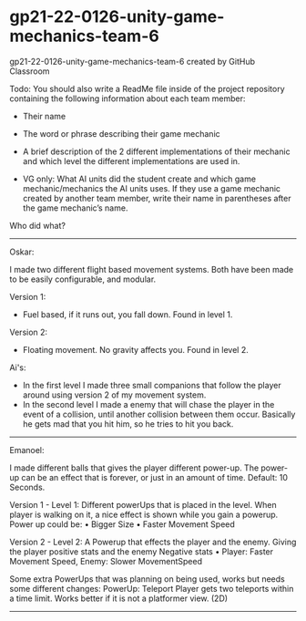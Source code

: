 # gp21-22-0126-unity-game-mechanics-team-6
gp21-22-0126-unity-game-mechanics-team-6 created by GitHub Classroom


Todo:
You should also write a ReadMe file inside of the project repository containing the following information about each team member:
- Their name
- The word or phrase describing their game mechanic
- A brief description of the 2 different implementations of their mechanic and which level the different implementations are used in.

- VG only: What AI units did the student create and which game mechanic/mechanics the AI units uses. If they use a game mechanic created by another team member, write their name in parentheses after the game mechanic’s name.




Who did what?

-------------------------------------------
Oskar:

I made two different flight based movement systems.
Both have been made to be easily configurable, and modular.

Version 1:

- Fuel based, if it runs out, you fall down. Found in level 1.

Version 2: 

- Floating movement. No gravity affects you. Found in level 2.

Ai's:
- In the first level I made three small companions that follow the player around using version 2 of my movement system.
- In the second level I made a enemy that will chase the player in the event of a collision, until another collision between them occur. Basically he gets mad that you hit him, so he tries to hit you back.

-------------------------------------------

Emanoel:

I made different balls that gives the player different power-up.
The power-up can be an effect that is forever, or just in an amount of time. Default: 10 Seconds.

Version 1 - Level 1:
Different powerUps that is placed in the level.
When player is walking on it, a nice effect is shown while you gain a powerup.
Power up could be:
	•	Bigger Size
	•	Faster Movement Speed
	
Version 2 - Level 2:
A Powerup that effects the player and the enemy.
Giving the player positive stats and the enemy Negative stats
	•	Player: Faster Movement Speed, Enemy: Slower MovementSpeed	

Some extra PowerUps that was planning on being used, works but needs some different changes:
PowerUp: Teleport
Player gets two teleports within a time limit.
Works better if it is not a platformer view. (2D)

-------------------------------------------